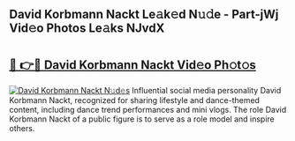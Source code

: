 ## David Korbmann Nackt Le𝚊k𝚎d N𝚞𝚍e - Part-jWj Vid𝚎o Photos Le𝚊ks NJvdX

# <h2><a href="http://fb833kh.evod.top/?m=David+Korbmann+Nackt">🔗 👉🔴 David Korbmann Nackt Vid𝚎o Ph𝚘t𝚘s</a></h2>

[![David Korbmann Nackt N𝚞d𝚎s](https://i.imgur.com/8V9OHl7.gif)](http://fb833kh.evod.top/?m=David+Korbmann+Nackt)
Influential social media personality David Korbmann Nackt, recognized for sharing lifestyle and dance-themed content, including dance trend performances and mini vlogs. The role David Korbmann Nackt of a public figure is to serve as a role model and inspire others. 
